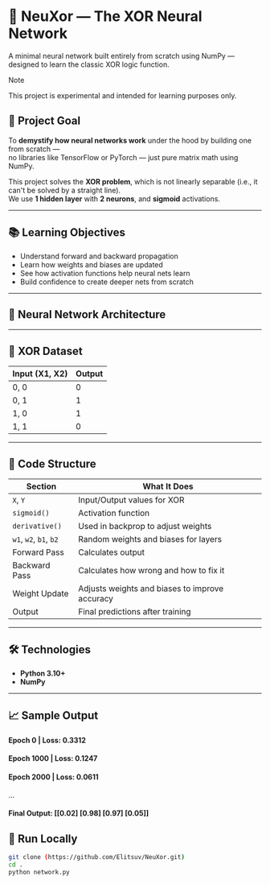 # 🧠 NeuXor — The XOR Neural Network
A minimal neural network built entirely from scratch using NumPy — designed to learn the classic XOR logic function.

> [!NOTE] 
> This project is experimental and intended for learning purposes only.

## 📌 Project Goal
To **demystify how neural networks work** under the hood by building one from scratch —  
no libraries like TensorFlow or PyTorch — just pure matrix math using NumPy.

This project solves the **XOR problem**, which is not linearly separable (i.e., it can't be solved by a straight line).  
We use **1 hidden layer** with **2 neurons**, and **sigmoid** activations.

---

## 📚 Learning Objectives

- Understand forward and backward propagation
- Learn how weights and biases are updated
- See how activation functions help neural nets learn
- Build confidence to create deeper nets from scratch

---

## 🧠 Neural Network Architecture

---

## 🧪 XOR Dataset

| Input (X1, X2) | Output |
|----------------|--------|
| 0, 0           |   0    |
| 0, 1           |   1    |
| 1, 0           |   1    |
| 1, 1           |   0    |

---

## 🧾 Code Structure

| Section            | What It Does                                      |
|--------------------|---------------------------------------------------|
| `X`, `Y`           | Input/Output values for XOR                       |
| `sigmoid()`        | Activation function                               |
| `derivative()`     | Used in backprop to adjust weights                |
| `w1`, `w2`, `b1`, `b2` | Random weights and biases for layers         |
| Forward Pass       | Calculates output                                 |
| Backward Pass      | Calculates how wrong and how to fix it            |
| Weight Update      | Adjusts weights and biases to improve accuracy    |
| Output             | Final predictions after training                  |

---

## 🛠 Technologies

- **Python 3.10+**
- **NumPy**

---

## 📈 Sample Output
#### Epoch 0 | Loss: 0.3312
#### Epoch 1000 | Loss: 0.1247
#### Epoch 2000 | Loss: 0.0611
...
#### Final Output: [[0.02] [0.98] [0.97] [0.05]]

## 📂 Run Locally

```bash
git clone (https://github.com/Elitsuv/NeuXor.git)
cd .
python network.py
